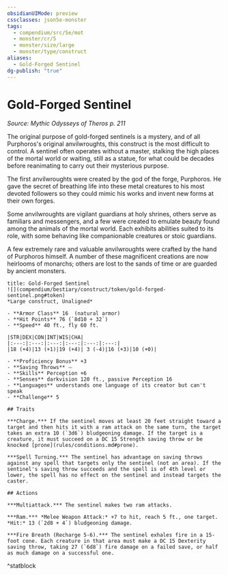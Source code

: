 ```yaml
---
obsidianUIMode: preview
cssclasses: json5e-monster
tags:
  - compendium/src/5e/mot
  - monster/cr/5
  - monster/size/large
  - monster/type/construct
aliases:
  - Gold-Forged Sentinel
dg-publish: "true"
---
```

# Gold-Forged Sentinel
*Source: Mythic Odysseys of Theros p. 211*  

The original purpose of gold-forged sentinels is a mystery, and of all Purphoros's original anvilwroughts, this construct is the most difficult to control. A sentinel often operates without a master, stalking the high places of the mortal world or waiting, still as a statue, for what could be decades before reanimating to carry out their mysterious purpose.

The first anvilwroughts were created by the god of the forge, Purphoros. He gave the secret of breathing life into these metal creatures to his most devoted followers so they could mimic his works and invent new forms at their own forges.

Some anvilwroughts are vigilant guardians at holy shrines, others serve as familiars and messengers, and a few were created to emulate beauty found among the animals of the mortal world. Each exhibits abilities suited to its role, with some behaving like companionable creatures or stoic guardians.

A few extremely rare and valuable anvilwroughts were crafted by the hand of Purphoros himself. A number of these magnificent creations are now heirlooms of monarchs; others are lost to the sands of time or are guarded by ancient monsters.

```ad-statblock
title: Gold-Forged Sentinel
![](compendium/bestiary/construct/token/gold-forged-sentinel.png#token)
*Large construct, Unaligned*

- **Armor Class** 16  (natural armor)
- **Hit Points** 76 (`8d10 + 32`)
- **Speed** 40 ft., fly 60 ft.

|STR|DEX|CON|INT|WIS|CHA|
|:---:|:---:|:---:|:---:|:---:|:---:|
|18 (+4)|13 (+1)|19 (+4)| 3 (-4)|16 (+3)|10 (+0)|

- **Proficiency Bonus** +3
- **Saving Throws** ⏤
- **Skills** Perception +6
- **Senses** darkvision 120 ft., passive Perception 16
- **Languages** understands one language of its creator but can't speak
- **Challenge** 5

## Traits

***Charge.*** If the sentinel moves at least 20 feet straight toward a target and then hits it with a ram attack on the same turn, the target takes an extra 10 (`3d6`) bludgeoning damage. If the target is a creature, it must succeed on a DC 15 Strength saving throw or be knocked [prone](rules/conditions.md#prone).

***Spell Turning.*** The sentinel has advantage on saving throws against any spell that targets only the sentinel (not an area). If the sentinel's saving throw succeeds and the spell is of 4th level or lower, the spell has no effect on the sentinel and instead targets the caster.

## Actions

***Multiattack.*** The sentinel makes two ram attacks.

***Ram.*** *Melee Weapon Attack:* +7 to hit, reach 5 ft., one target. *Hit:* 13 (`2d8 + 4`) bludgeoning damage.

***Fire Breath (Recharge 5-6).*** The sentinel exhales fire in a 15-foot cone. Each creature in that area must make a DC 15 Dexterity saving throw, taking 27 (`6d8`) fire damage on a failed save, or half as much damage on a successful one.
```
^statblock